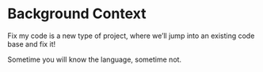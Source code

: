 # Background Context

Fix my code is a new type of project, where we’ll jump into an existing code base and fix it!

Sometime you will know the language, sometime not.
